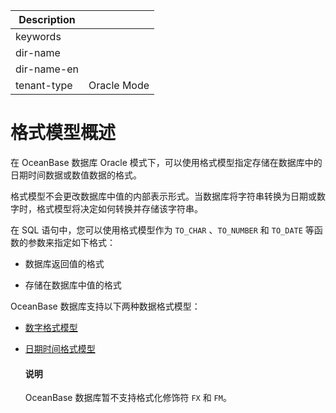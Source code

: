 | Description   |                 |
|---------------|-----------------|
| keywords      |                 |
| dir-name      |                 |
| dir-name-en   |                 |
| tenant-type   | Oracle Mode     |

# 格式模型概述

在 OceanBase 数据库 Oracle 模式下，可以使用格式模型指定存储在数据库中的日期时间数据或数值数据的格式。

格式模型不会更改数据库中值的内部表示形式。当数据库将字符串转换为日期或数字时，格式模型将决定如何转换并存储该字符串。

在 SQL 语句中，您可以使用格式模型作为 `TO_CHAR` 、`TO_NUMBER` 和 `TO_DATE` 等函数的参数来指定如下格式：

* 数据库返回值的格式

* 存储在数据库中值的格式

OceanBase 数据库支持以下两种数据格式模型：

* [数字格式模型](../400.format-of-oracle-mode/200.format-of-oracle-mode.md)

* [日期时间格式模型](../400.format-of-oracle-mode/300.date-and-time-formatting-of-oracle-mode.md)

  <main id="notice" type='explain'>
    <h4>说明</h4>
    <p>OceanBase 数据库暂不支持格式化修饰符 <code>FX</code> 和 <code>FM</code>。</p>
  </main>
